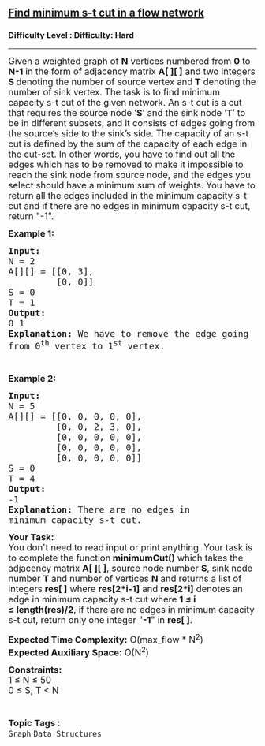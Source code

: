 <h2><a href="https://www.geeksforgeeks.org/problems/find-minimum-s-t-cut-in-a-flow-network2902/1?page=6&category=Graph&sortBy=submissions">Find minimum s-t cut in a flow network</a></h2><h3>Difficulty Level : Difficulty: Hard</h3><hr><div class="problems_problem_content__Xm_eO"><p><span style="font-size:18px">Given a weighted graph of <strong>N</strong> vertices numbered from <strong>0</strong>&nbsp;to<strong> N-1</strong> in the form of&nbsp;adjacency matrix <strong>A[ ][ ]</strong> and two&nbsp;integers<strong> S </strong>denoting the number of source vertex and<strong> T</strong> denoting the number of sink vertex. The task is to find minimum capacity s-t cut of the given network.&nbsp;An s-t cut is a cut that requires the source node ‘<strong>S</strong>’ and the sink node ‘<strong>T</strong>’ to be in different subsets, and it consists of edges going from the source’s side to the sink’s side.&nbsp;The capacity of an s-t cut is defined by the sum of the capacity of each edge in the cut-set. In other words,&nbsp;you have to find out all the edges which has to be removed to make it impossible to reach the sink node from source node, and the edges you select should have a&nbsp;minimum sum of weights. You have to return all the edges included in the&nbsp;minimum capacity s-t cut and if there are no edges in&nbsp;minimum capacity s-t cut, return "-1".</span></p>

<p><span style="font-size:18px"><strong>Example 1:</strong></span></p>

<pre><span style="font-size:18px"><strong>Input:</strong>
N = 2
A[][] = [[0, 3],
&nbsp;        [0, 0]]
S = 0
T = 1
<strong>Output:</strong>
0 1
<strong>Explanation: </strong>We have to remove the edge going
from 0<sup>th</sup> vertex to 1<sup>st</sup> vertex.</span>
</pre>

<p>&nbsp;</p>

<p><span style="font-size:18px"><strong>Example 2:</strong></span></p>

<pre><span style="font-size:18px"><strong>Input:</strong>
N = 5
A[][] = [[0, 0, 0, 0, 0],
&nbsp;        [0, 0, 2, 3, 0],
&nbsp;        [0, 0, 0, 0, 0],
&nbsp;        [0, 0, 0, 0, 0],
&nbsp;        [0, 0, 0, 0, 0]]
S = 0
T = 4
<strong>Output:</strong>
-1
<strong>Explanation: </strong>There are no edges in 
minimum capacity s-t cut.</span>
</pre>

<p><span style="font-size:18px"><strong>Your Task:&nbsp;</strong><br>
You don't need to read input or print anything. Your task is to complete the function<strong>&nbsp;minimumCut()</strong>&nbsp;which takes the adjacency matrix <strong>A[ ][ ]</strong>,&nbsp;source node number <strong>S</strong>, sink node number <strong>T</strong> and number of vertices&nbsp;<strong>N</strong>&nbsp;and returns a list of integers <strong>res[ ]</strong> where <strong>res[2*i-1]</strong> and <strong>res[2*i]</strong> denotes an edge in&nbsp;minimum capacity s-t cut where <strong>1 ≤ i ≤&nbsp;length(res)/2</strong>, if there are no edges in&nbsp;minimum capacity s-t cut, return only one integer "<strong>-1</strong>" in <strong>res[ ]</strong>.</span></p>

<p><span style="font-size:18px"><strong>Expected Time Complexity:</strong>&nbsp;O(max_flow * N<sup>2</sup>)<br>
<strong>Expected Auxiliary Space:</strong>&nbsp;O(N<sup>2</sup>)</span></p>

<p><span style="font-size:18px"><strong>Constraints:</strong><br>
1 ≤&nbsp;N ≤&nbsp;50<br>
0 ≤ S, T&nbsp;&lt;&nbsp;N</span></p>
</div><br><p><span style=font-size:18px><strong>Topic Tags : </strong><br><code>Graph</code>&nbsp;<code>Data Structures</code>&nbsp;